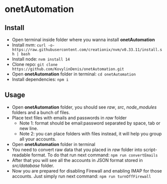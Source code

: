 # onetAutomation

## Install

- Open terminal inside folder where you wanna install **onetAutomation**
- Install nvm: `curl -o- https://raw.githubusercontent.com/creationix/nvm/v0.33.11/install.sh | bash`
- Install node: `nvm install 14`
- Clone repo: `git clone https://github.com/KovylinDenis/onetAutomation.git`
- Open **onetAutomation** folder in terminal: `cd onetAutomation`
- Install dependencies: `npm i`

## Usage

- Open **onetAutomation** folder, you should see _raw_, _src_, _node_modules_ folders and a bunch of files.
- Place text files with emails and passwords in _raw_ folder
    - Note 1: format should be email:password separated by space, tab or new line.
    - Note 2: you can place folders with files instead, it will help you group all your accounts.
- Open **onetAutomation** folder in terminal
- You need to convert raw data that you placed in _raw_ folder into script-readable format. To do that run next command:
  `npm run convertEmails`
- After that you will see all the accounts in JSON format stored in _src/database_ folder.
- Now you are prepared for disabling Firewall and enabling IMAP for those accounts. Just simply run next command:
  `npm run turnOffFirewall`
